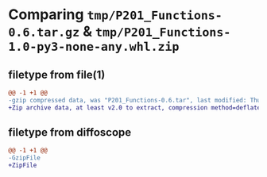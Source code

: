 # Comparing `tmp/P201_Functions-0.6.tar.gz` & `tmp/P201_Functions-1.0-py3-none-any.whl.zip`

## filetype from file(1)

```diff
@@ -1 +1 @@
-gzip compressed data, was "P201_Functions-0.6.tar", last modified: Thu Aug 25 13:17:04 2022, max compression
+Zip archive data, at least v2.0 to extract, compression method=deflate
```

## filetype from diffoscope

```diff
@@ -1 +1 @@
-GzipFile
+ZipFile
```

